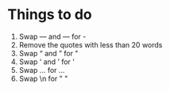 # Things to do
1. Swap — and — for -
2. Remove the quotes with less than 20 words
3. Swap “ and ” for "
4. Swap ‘ and ’ for '
5. Swap … for ...
6. Swap \n for " "